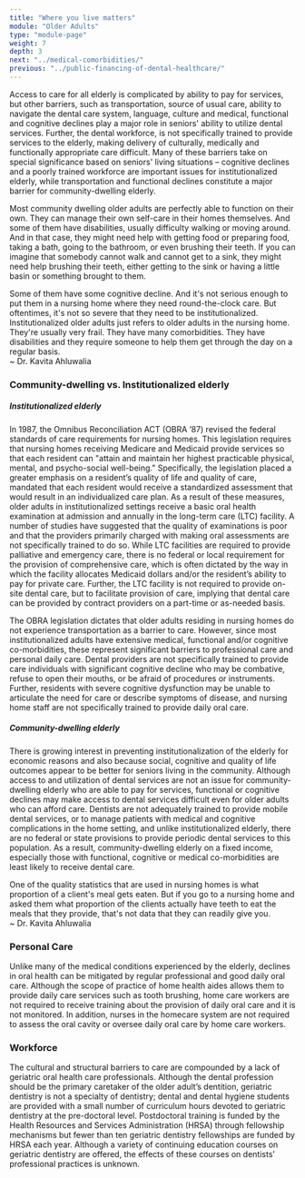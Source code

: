 ```yaml
---
title: "Where you live matters"
module: "Older Adults"
type: "module-page"
weight: 7
depth: 3
next: "../medical-comorbidities/"
previous: "../public-financing-of-dental-healthcare/"
---
```

<form method="post" action="."><div class="pageblock"><p>Access to care for all elderly is complicated by ability to pay for services, but other barriers, such as transportation, source of usual care, ability to navigate the dental care system, language, culture and medical, functional and cognitive declines play a major role in seniors' ability to utilize dental services. Further, the dental workforce, is not specifically trained to provide services to the elderly, making delivery of culturally, medically and functionally appropriate care difficult. Many of these barriers take on special significance based on seniors' living situations – cognitive declines and a poorly trained workforce are important issues for institutionalized elderly, while transportation and functional declines constitute a major barrier for community-dwelling elderly.</p>
</div><div class="pageblock large-pullquote">
<div class="pullquote"><p>Most community dwelling older adults are perfectly able to function on their own. They can manage their own self-care in their homes themselves. And some of them have disabilities, usually difficulty walking or moving around. And in that case, they might need help with getting food or preparing food, taking a bath, going to the bathroom, or even brushing their teeth. If you can imagine that somebody cannot walk and cannot get to a sink, they might need help brushing their teeth, either getting to the sink or having a little basin or something brought to them. <p>

<p>Some of them have some cognitive decline. And it's not serious enough to put them in a nursing home where they need round-the-clock care. But oftentimes, it's not so severe that they need to be institutionalized. Institutionalized older adults just refers to older adults in the nursing home. They're usually very frail. They have many comorbidities. They have disabilities and they require someone to help them get through the day on a regular basis.<br />
~ Dr. Kavita Ahluwalia</p></div>
</div><div class="pageblock"><h3>Community-dwelling vs. Institutionalized elderly</h3>
<h5> Institutionalized elderly</h5>
<p>In 1987, the Omnibus Reconciliation ACT (OBRA ’87) revised the federal standards of care requirements for nursing homes. This legislation requires that nursing homes receiving Medicare and Medicaid provide services so that each resident can "attain and maintain her highest practicable physical, mental, and psycho-social well-being." Specifically, the legislation placed a greater emphasis on a resident’s quality of life and quality of care, mandated that each resident would receive a standardized assessment that would result in an individualized care plan. As a result of these measures, older adults in institutionalized settings receive a basic oral health examination at admission and annually in the long-term care (LTC) facility. A number of studies have suggested that the quality of examinations is poor and that the providers primarily charged with making oral assessments are not specifically trained to do so. While LTC facilities are required to provide palliative and emergency care, there is no federal or local requirement for the provision of comprehensive care, which is often dictated by the way in which the facility allocates Medicaid dollars and/or the resident’s ability to pay for private care. Further, the LTC facility is not required to provide on-site dental care, but to facilitate provision of care, implying that dental care can be provided by contract providers on a part-time or as-needed basis.</p>
<p>The OBRA legislation dictates that older adults residing in nursing homes do not experience transportation as a barrier to care. However, since most institutionalized adults have extensive medical, functional and/or cognitive co-morbidities, these represent significant barriers to professional care and personal daily care. Dental providers are not specifically trained to provide care individuals with significant cognitive decline who may be combative, refuse to open their mouths, or be afraid of procedures or instruments. Further, residents with severe cognitive dysfunction may be unable to articulate the need for care or describe symptoms of disease, and nursing home staff are not specifically trained to provide daily oral care.</p>
<h5>Community-dwelling elderly</h5>
<p>There is growing interest in preventing institutionalization of the elderly for economic reasons and also because social, cognitive and quality of life outcomes appear to be better for seniors living in the community. Although access to and utilization of dental services are not an issue for community-dwelling elderly who are able to pay for services, functional or cognitive declines may make access to dental services difficult even for older adults who can afford care. Dentists are not adequately trained to provide mobile dental services, or to manage patients with medical and cognitive complications in the home setting, and unlike institutionalized elderly, there are no federal or state provisions to provide periodic dental services to this population. As a result, community-dwelling elderly on a fixed income, especially those with functional, cognitive or medical co-morbidities are least likely to receive dental care.  </p>
</div><div class="pageblock large-pullquote">
<div class="pullquote"><p>One of the quality statistics that are used in nursing homes is what proportion of a client's meal gets eaten. But if you go to a nursing home and asked them what proportion of the clients actually have teeth to eat the meals that they provide, that's not data that they can readily give you.<br />
~ Dr. Kavita Ahluwalia</p></div>
</div><div class="pageblock"><h3>Personal Care</h3>
<p>Unlike many of the medical conditions experienced by the elderly, declines in oral health can be mitigated by regular professional and good daily oral care. Although the scope of practice of home health aides allows them to provide daily care services such as tooth brushing, home care workers are not required to receive training about the provision of daily oral care and it is not monitored. In addition, nurses in the homecare system are not required to assess the oral cavity or oversee daily oral care by home care workers.</p>
<h3>Workforce</h3>
<p>The cultural and structural barriers to care are compounded by a lack of geriatric oral health care professionals. Although the dental profession should be the primary caretaker of the older adult’s dentition, geriatric dentistry is not a specialty of dentistry; dental and dental hygiene students are provided with a small number of curriculum hours devoted to geriatric dentistry at the pre-doctoral level. Postdoctoral training is funded by the Health Resources and Services Administration (HRSA) through fellowship mechanisms but fewer than ten geriatric dentistry fellowships are funded by HRSA each year. Although a variety of continuing education courses on geriatric dentistry are offered, the effects of these courses on dentists’ professional practices is unknown.    </p>
</div></form>